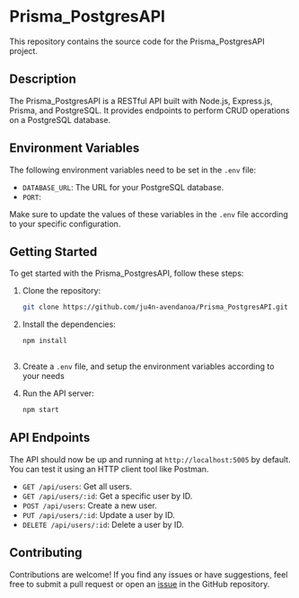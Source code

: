 # Prisma_PostgresAPI

This repository contains the source code for the Prisma_PostgresAPI project.

## Description

The Prisma_PostgresAPI is a RESTful API built with Node.js, Express.js, Prisma, and PostgreSQL. It provides endpoints to perform CRUD operations on a PostgreSQL database.

## Environment Variables

The following environment variables need to be set in the `.env` file:

- `DATABASE_URL`: The URL for your PostgreSQL database.
- `PORT`: 

Make sure to update the values of these variables in the `.env` file according to your specific configuration.

## Getting Started

To get started with the Prisma_PostgresAPI, follow these steps:

1. Clone the repository:

   ```bash
   git clone https://github.com/ju4n-avendanoa/Prisma_PostgresAPI.git

2. Install the dependencies:

    ```bash
    npm install
  
3. Create a `.env` file, and setup the environment variables according to your needs

4. Run the API server:

    ```bash
    npm start
   
## API Endpoints

The API should now be up and running at `http://localhost:5005` by default. You can test it using an HTTP client tool like Postman.

- `GET /api/users`: Get all users.
- `GET /api/users/:id`: Get a specific user by ID.
- `POST /api/users`: Create a new user.
- `PUT /api/users/:id`: Update a user by ID.
- `DELETE /api/users/:id`: Delete a user by ID.

## Contributing

Contributions are welcome! If you find any issues or have suggestions, feel free to submit a pull request or open an [issue](https://github.com/ju4n-avendanoa/Prisma_PostgresAPI/issues) in the GitHub repository.
